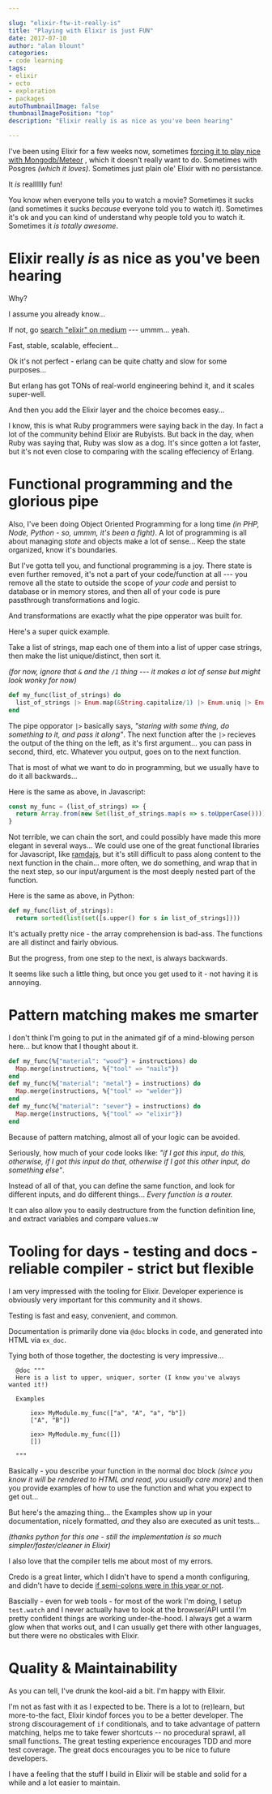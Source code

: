 ```yaml
---

slug: "elixir-ftw-it-really-is"
title: "Playing with Elixir is just FUN"
date: 2017-07-10
author: "alan blount"
categories:
- code learning
tags:
- elixir
- ecto
- exploration
- packages
autoThumbnailImage: false
thumbnailImagePosition: "top"
description: "Elixir really is as nice as you've been hearing"

---
```

I've been using Elixir for a few weeks now, sometimes
[forcing it to play nice with Mongodb/Meteor](/2017/06/meteor-and-elixir-rocky-courtship/)
, which it doesn't really want to do.
Sometimes with Posgres _(which it loves)_.
Sometimes just plain ole' Elixir with no persistance.

It *is* realllllly fun!


<!--more-->

You know when everyone tells you to watch a movie?
Sometimes it sucks (and sometimes it sucks *because* everyone told you to watch it).
Sometimes it's ok and you can kind of understand why people told you to watch it.
Sometimes it *is totally awesome*.

# Elixir really _is_ as nice as you've been hearing

Why?

I assume you already know...

If not, go [search "elixir" on medium](https://medium.com/search?q=elixir) --- ummm... yeah.

Fast, stable, scalable, effecient...

Ok it's not perfect - erlang can be quite chatty and slow for some purposes...

But erlang has got TONs of real-world engineering behind it, and it scales super-well.

And then you add the Elixir layer and the choice becomes easy...

<!-- toc -->

I know, this is what Ruby programmers were saying back in the day.
In fact a lot of the community behind Elixir are Rubyists.
But back in the day, when Ruby was saying that, Ruby was slow as a dog.
It's since gotten a lot faster, but it's not even close to comparing with the scaling effeciency of Erlang.

# Functional programming and the glorious pipe

Also, I've been doing Object Oriented Programming for a long time
_(in PHP, Node, Python - so, ummm, it's been a fight)_.
A lot of programming is all about managing *state* and objects make a lot of sense...
Keep the state organized, know it's boundaries.

But I've gotta tell you, and functional programming is a joy.
There state is even further removed, it's not a part of your code/function at all ---
you remove all the state to outside the scope of *your code* and persist to database or in memory stores,
and then all of your code is pure passthrough transformations and logic.

And transformations are exactly what the pipe opperator was built for.

Here's a super quick example.

Take a list of strings, map each one of them into a list of upper case strings, then make the list unique/distinct, then sort it.

_(for now, ignore that `&` and the `/1` thing --- it makes a lot of sense but might look wonky for now)_

```ex
def my_func(list_of_strings) do
  list_of_strings |> Enum.map(&String.capitalize/1) |> Enum.uniq |> Enum.sort
end
```

The pipe opporator `|>` basically says,
_"staring with some thing, do something to it, and pass it along"_.
The next function after the `|>` recieves the output of the thing on the left, as it's first argument...
you can pass in second, third, etc.  Whatever you output, goes on to the next function.

That is most of what we want to do in programming, but we usually have to do it all backwards...

Here is the same as above, in Javascript:

```js
const my_func = (list_of_strings) => {
  return Array.from(new Set(list_of_strings.map(s => s.toUpperCase()))).sort
}
```

Not terrible, we can chain the sort, and could possibly have made this more elegant in several ways...
We could use one of the great functional libraries for Javascript, like [ramdajs](http://ramdajs.com),
but it's still difficult to pass along content to the next function in the chain...
more often, we do something, and wrap that in the next step, so our input/argument is the most deeply nested part of the function.

Here is the same as above, in Python:

```py
def my_func(list_of_strings):
  return sorted(list(set([s.upper() for s in list_of_strings])))
```

It's actually pretty nice - the array comprehension is bad-ass.
The functions are all distinct and fairly obvious.

But the progress, from one step to the next, is always backwards.

It seems like such a little thing, but once you get used to it - not having it is annoying.

# Pattern matching makes me smarter

I don't think I'm going to put in the animated gif of a mind-blowing person here...
but know that I thought about it.

```ex
def my_func(%{"material": "wood"} = instructions) do
  Map.merge(instructions, %{"tool" => "nails"})
end
def my_func(%{"material": "metal"} = instructions) do
  Map.merge(instructions, %{"tool" => "welder"})
end
def my_func(%{"material": "sever"} = instructions) do
  Map.merge(instructions, %{"tool" => "elixir"})
end
```

Because of pattern matching, almost all of your logic can be avoided.

Seriously, how much of your code looks like: _"if I got this input, do this, otherwise, if I got this input do that, otherwise if I got this other input, do something else"_.

Instead of all of that, you can define the same function, and look for different inputs, and do different things...
*Every function is a router.*

It can also allow you to easily destructure from the function definition line, and extract variables and compare values.:w

# Tooling for days - testing and docs - reliable compiler - strict but flexible

I am very impressed with the tooling for Elixir.
Developer experience is obviously very important for this community and it shows.

Testing is fast and easy, convenient, and common.

Documentation is primarily done via `@doc` blocks in code, and generated into HTML via `ex_doc`.

Tying both of those together, the doctesting is very impressive...

```
  @doc """
  Here is a list to upper, uniquer, sorter (I know you've always wanted it!)

  Examples

      iex> MyModule.my_func(["a", "A", "a", "b"])
      ["A", "B"])

      iex> MyModule.my_func([])
      [])

  """
```

Basically - you describe your function in the normal doc block
_(since you know it will be rendered to HTML and read, you usually care more)_
and then you provide examples of how to use the function and what you expect to get out...

But here's the amazing thing... the Examples show up in your documentation, nicely formatted,
*and* they also are executed as unit tests...

_(thanks python for this one - still the implementation is so much simpler/faster/cleaner in Elixir)_

I also love that the compiler tells me about most of my errors.

Credo is a great linter, which I didn't have to spend a month configuring,
and didn't have to decide
[if semi-colons were in this year or not](https://stackoverflow.com/a/17903018/194105).

Bascially - even for web tools - for most of the work I'm doing, I setup `test.watch`
and I never actually have to look at the browser/API until I'm pretty confident things are working under-the-hood.
I always get a warm glow when that works out, and I can usually get there with other languages,
but there were no obsticales with Elixir.

# Quality & Maintainability

As you can tell, I've drunk the kool-aid a bit.
I'm happy with Elixir.

I'm not as fast with it as I expected to be.
There is a lot to (re)learn, but more-to-the fact,
Elixir kindof forces you to be a better developer.
The strong discouragement of `if` conditionals, and to take advantage of pattern matching,
helps me to take fewer shortcuts -- no procedural sprawl, all small functions.
The great testing experience encourages TDD and more test coverage.
The great docs encourages you to be nice to future developers.

I have a feeling that the stuff I build in Elixir will be stable and solid for a while
and a lot easier to maintain.
